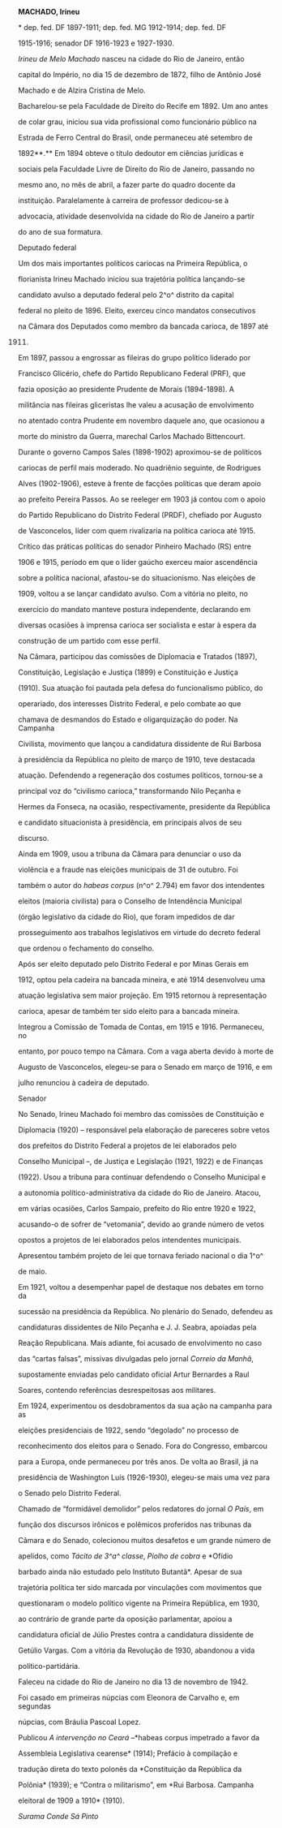 **MACHADO, Irineu**



\* dep. fed. DF 1897-1911; dep. fed. MG 1912-1914; dep. fed. DF

1915-1916; senador DF 1916-1923 e 1927-1930.



*Irineu de Melo Machado* nasceu na cidade do Rio de Janeiro, então

capital do Império, no dia 15 de dezembro de 1872, filho de Antônio José

Machado e de Alzira Cristina de Melo.



Bacharelou-se pela Faculdade de Direito do Recife em 1892. Um ano antes

de colar grau, iniciou sua vida profissional como funcionário público na

Estrada de Ferro Central do Brasil, onde permaneceu até setembro de

1892**.** Em 1894 obteve o título dedoutor em ciências jurídicas e

sociais pela Faculdade Livre de Direito do Rio de Janeiro, passando no

mesmo ano, no mês de abril, a fazer parte do quadro docente da

instituição. Paralelamente à carreira de professor dedicou-se à

advocacia, atividade desenvolvida na cidade do Rio de Janeiro a partir

do ano de sua formatura.



Deputado federal



Um dos mais importantes políticos cariocas na Primeira República, o

florianista Irineu Machado iniciou sua trajetória política lançando-se

candidato avulso a deputado federal pelo 2^o^ distrito da capital

federal no pleito de 1896. Eleito, exerceu cinco mandatos consecutivos

na Câmara dos Deputados como membro da bancada carioca, de 1897 até

1911.



Em 1897, passou a engrossar as fileiras do grupo político liderado por

Francisco Glicério, chefe do Partido Republicano Federal (PRF), que

fazia oposição ao presidente Prudente de Morais (1894-1898). A

militância nas fileiras gliceristas lhe valeu a acusação de envolvimento

no atentado contra Prudente em novembro daquele ano, que ocasionou a

morte do ministro da Guerra, marechal Carlos Machado Bittencourt.

Durante o governo Campos Sales (1898-1902) aproximou-se de políticos

cariocas de perfil mais moderado. No quadriênio seguinte, de Rodrigues

Alves (1902-1906), esteve à frente de facções políticas que deram apoio

ao prefeito Pereira Passos. Ao se reeleger em 1903 já contou com o apoio

do Partido Republicano do Distrito Federal (PRDF), chefiado por Augusto

de Vasconcelos, líder com quem rivalizaria na política carioca até 1915.

Crítico das práticas políticas do senador Pinheiro Machado (RS) entre

1906 e 1915, período em que o líder gaúcho exerceu maior ascendência

sobre a política nacional, afastou-se do situacionismo. Nas eleições de

1909, voltou a se lançar candidato avulso. Com a vitória no pleito, no

exercício do mandato manteve postura independente, declarando em

diversas ocasiões à imprensa carioca ser socialista e estar à espera da

construção de um partido com esse perfil.



Na Câmara, participou das comissões de Diplomacia e Tratados (1897),

Constituição, Legislação e Justiça (1899) e Constituição e Justiça

(1910). Sua atuação foi pautada pela defesa do funcionalismo público, do

operariado, dos interesses Distrito Federal, e pelo combate ao que

chamava de desmandos do Estado e oligarquização do poder. Na Campanha

Civilista, movimento que lançou a candidatura dissidente de Rui Barbosa

à presidência da República no pleito de março de 1910, teve destacada

atuação. Defendendo a regeneração dos costumes políticos, tornou-se a

principal voz do “civilismo carioca,” transformando Nilo Peçanha e

Hermes da Fonseca, na ocasião, respectivamente, presidente da República

e candidato situacionista à presidência, em principais alvos de seu

discurso.



Ainda em 1909, usou a tribuna da Câmara para denunciar o uso da

violência e a fraude nas eleições municipais de 31 de outubro. Foi

também o autor do *habeas corpus* (n^o^ 2.794) em favor dos intendentes

eleitos (maioria civilista) para o Conselho de Intendência Municipal

(órgão legislativo da cidade do Rio), que foram impedidos de dar

prosseguimento aos trabalhos legislativos em virtude do decreto federal

que ordenou o fechamento do conselho.



Após ser eleito deputado pelo Distrito Federal e por Minas Gerais em

1912, optou pela cadeira na bancada mineira, e até 1914 desenvolveu uma

atuação legislativa sem maior projeção. Em 1915 retornou à representação

carioca, apesar de também ter sido eleito para a bancada mineira.

Integrou a Comissão de Tomada de Contas, em 1915 e 1916. Permaneceu, no

entanto, por pouco tempo na Câmara. Com a vaga aberta devido à morte de

Augusto de Vasconcelos, elegeu-se para o Senado em março de 1916, e em

julho renunciou à cadeira de deputado.



Senador



No Senado, Irineu Machado foi membro das comissões de Constituição e

Diplomacia (1920) – responsável pela elaboração de pareceres sobre vetos

dos prefeitos do Distrito Federal a projetos de lei elaborados pelo

Conselho Municipal –, de Justiça e Legislação (1921, 1922) e de Finanças

(1922). Usou a tribuna para continuar defendendo o Conselho Municipal e

a autonomia político-administrativa da cidade do Rio de Janeiro. Atacou,

em várias ocasiões, Carlos Sampaio, prefeito do Rio entre 1920 e 1922,

acusando-o de sofrer de “vetomania”, devido ao grande número de vetos

opostos a projetos de lei elaborados pelos intendentes municipais.

Apresentou também projeto de lei que tornava feriado nacional o dia 1^o^

de maio.



Em 1921, voltou a desempenhar papel de destaque nos debates em torno da

sucessão na presidência da República. No plenário do Senado, defendeu as

candidaturas dissidentes de Nilo Peçanha e J. J. Seabra, apoiadas pela

Reação Republicana. Mais adiante, foi acusado de envolvimento no caso

das “cartas falsas”, missivas divulgadas pelo jornal *Correio da Manhã*,

supostamente enviadas pelo candidato oficial Artur Bernardes a Raul

Soares, contendo referências desrespeitosas aos militares.



Em 1924, experimentou os desdobramentos da sua ação na campanha para as

eleições presidenciais de 1922, sendo “degolado” no processo de

reconhecimento dos eleitos para o Senado. Fora do Congresso, embarcou

para a Europa, onde permaneceu por três anos. De volta ao Brasil, já na

presidência de Washington Luís (1926-1930), elegeu-se mais uma vez para

o Senado pelo Distrito Federal.



Chamado de “formidável demolidor” pelos redatores do jornal *O País*, em

função dos discursos irônicos e polêmicos proferidos nas tribunas da

Câmara e do Senado, colecionou muitos desafetos e um grande número de

apelidos, como *Tácito de 3^a^ classe*, *Piolho de cobra* e *Ofídio

barbado ainda não estudado pelo Instituto Butantã*. Apesar de sua

trajetória política ter sido marcada por vinculações com movimentos que

questionaram o modelo político vigente na Primeira República, em 1930,

ao contrário de grande parte da oposição parlamentar, apoiou a

candidatura oficial de Júlio Prestes contra a candidatura dissidente de

Getúlio Vargas. Com a vitória da Revolução de 1930, abandonou a vida

político-partidária.



Faleceu na cidade do Rio de Janeiro no dia 13 de novembro de 1942.



Foi casado em primeiras núpcias com Eleonora de Carvalho e, em segundas

núpcias, com Bráulia Pascoal Lopez.



Publicou *A intervenção no Ceará* –*habeas corpus impetrado a favor da

Assembleia Legislativa cearense* (1914); Prefácio à compilação e

tradução direta do texto polonês da *Constituição da República da

Polônia* (1939); e “Contra o militarismo”, em *Rui Barbosa. Campanha

eleitoral de 1909 a 1910* (1910).



*Surama Conde Sá Pinto*



